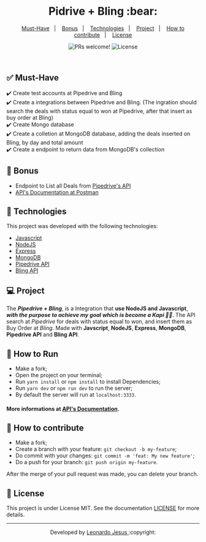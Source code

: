 
<p align="center">
	<h1 align="center">Pidrive + Bling :bear:</h1>
</p>

<p align="center">
  <a href="#-Must-Have">Must-Have</a>&nbsp;&nbsp;&nbsp;|&nbsp;&nbsp;&nbsp;
  <a href="#-Bonus">Bonus</a>&nbsp;&nbsp;&nbsp;|&nbsp;&nbsp;&nbsp;
  <a href="#-Technologies">Technologies</a>&nbsp;&nbsp;&nbsp;|&nbsp;&nbsp;&nbsp;
  <a href="#-Project">Project</a>&nbsp;&nbsp;&nbsp;|&nbsp;&nbsp;&nbsp;
  <a href="#-How-to-contribute">How to contribute</a>&nbsp;&nbsp;&nbsp;|&nbsp;&nbsp;&nbsp;
  <a href="#memo-license">License</a>
</p>

<p align="center">
 <img src="https://img.shields.io/static/v1?label=PRs&message=welcome&color=7159c1&labelColor=000000" alt="PRs welcome!" />

  <img alt="License" src="https://img.shields.io/static/v1?label=license&message=MIT&color=7159c1&labelColor=000000">
</p>

<br>

## ✅ Must-Have
✔️ Create test accounts at Pipedrive and Bling\
✔️ Create a integrations between Pipedrive and Bling. (The ingration should search the deals with status equal to won at Pipedrive, after that insert as buy order at Bling)\
✔️ Create Mongo database\
✔️ Create a colletion at MongoDB database, adding the deals inserted on Bling, by day and total amount\
✔️ Create a endpoint to return data from MongoDB's collection

## 🎉 Bonus
- Endpoint to List all Deals from [Pipedrive's API](https://developers.pipedrive.com/docs/api/v1/)
- [API's Documentation at Postman](https://web.postman.co/collections/11958037-c9cb3bbf-4c33-4444-93bc-5d0970e3f3dd?version=latest&workspace=85df5515-e9c1-4438-8fbb-a840b6b82ce7#b8d7421c-0856-4a8f-a14b-4b3e8a38e65b)

## 🚀 Technologies

This project was developed with the following technologies:

- [Javascript](https://developer.mozilla.org/en-US/docs/Web/JavaScript)
- [NodeJS](https://nodejs.org/)
- [Express](https://expressjs.com/)
- [MongoDB](https://www.mongodb.com/)
- [Pipedrive API](https://developers.pipedrive.com/docs/api/v1/)
- [Bling API](https://ajuda.bling.com.br/hc/pt-br/categories/360002186394-API-para-Desenvolvedores)

## 💻 Project

The ***Pipedrive + Bling***, is a Integration that **use NodeJS and Javascript**, ***with the purpose to achieve my goal which is become a Kapi :bear::green_heart:***. The API search at *Pipedrive* for deals with status equal to won, and insert them as Buy Order at *Bling*. Made with **Javscript**, **NodeJS**, **Express**, **MongoDB**, **Pipedrive API** and **Bling API**.

## 🏃 How to Run
- Make a fork;
- Open the project on your terminal;
- Run `yarn install` or `npm install` to install Dependencies;
- Run `yarn dev` or `npm run dev` to run the server;
- By default the server will run at `localhost:3333`.
#### More informations at [API's Documentation](https://web.postman.co/collections/11958037-c9cb3bbf-4c33-4444-93bc-5d0970e3f3dd?version=latest&workspace=85df5515-e9c1-4438-8fbb-a840b6b82ce7#b8d7421c-0856-4a8f-a14b-4b3e8a38e65b).

## 🤔 How to contribute

- Make a fork;
- Create a branch with your feature: `git checkout -b my-feature`;
- Do commit with your changes: `git commit -m 'feat: My new feature'`;
- Do a push for your branch: `git push origin my-feature`.

After the merge of your pull request was made, you can delete your branch.

## :memo: License

This project is under License MIT. See the documentation [LICENSE](LICENSE) for more details.

---

<p align="center">Developed by <a href="https://www.linkedin.com/in/leonardojesus02/">Leonardo Jesus </a>:copyright:
